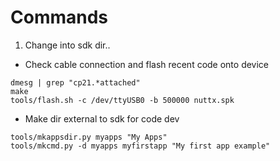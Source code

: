 # Commands
1. Change into sdk dir..
- Check cable connection and flash recent code onto device
```
dmesg | grep "cp21.*attached"
make
tools/flash.sh -c /dev/ttyUSB0 -b 500000 nuttx.spk
```

- Make dir external to sdk for code dev
```
tools/mkappsdir.py myapps "My Apps"
tools/mkcmd.py -d myapps myfirstapp "My first app example"
```

